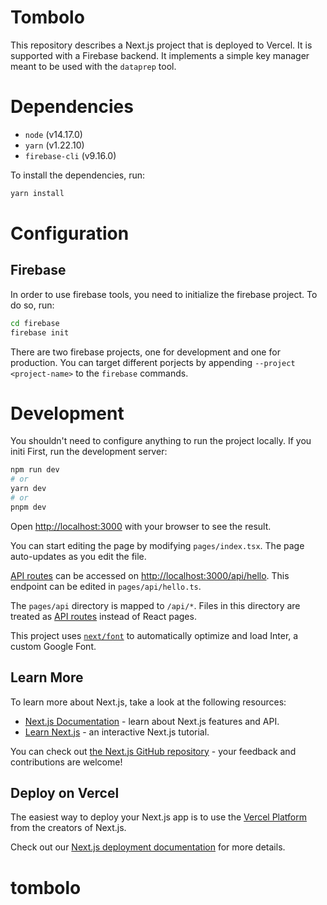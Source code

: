 # Tombolo
This repository describes a Next.js project that is deployed to Vercel.
It is supported with a Firebase backend.
It implements a simple key manager meant to be used with the `dataprep` tool.

# Dependencies
- `node` (v14.17.0)
- `yarn` (v1.22.10)
- `firebase-cli` (v9.16.0)

To install the dependencies, run:
```bash
yarn install
```

# Configuration
## Firebase
In order to use firebase tools, you need to initialize the firebase project.
To do so, run:
```bash
cd firebase
firebase init
```

There are two firebase projects, one for development and one for production.
You can target different porjects by appending `--project <project-name>` to the `firebase` commands.

# Development
You shouldn't need to configure anything to run the project locally.
If you initi
First, run the development server:

```bash
npm run dev
# or
yarn dev
# or
pnpm dev
```

Open [http://localhost:3000](http://localhost:3000) with your browser to see the result.

You can start editing the page by modifying `pages/index.tsx`. The page auto-updates as you edit the file.

[API routes](https://nextjs.org/docs/api-routes/introduction) can be accessed on [http://localhost:3000/api/hello](http://localhost:3000/api/hello). This endpoint can be edited in `pages/api/hello.ts`.

The `pages/api` directory is mapped to `/api/*`. Files in this directory are treated as [API routes](https://nextjs.org/docs/api-routes/introduction) instead of React pages.

This project uses [`next/font`](https://nextjs.org/docs/basic-features/font-optimization) to automatically optimize and load Inter, a custom Google Font.

## Learn More

To learn more about Next.js, take a look at the following resources:

- [Next.js Documentation](https://nextjs.org/docs) - learn about Next.js features and API.
- [Learn Next.js](https://nextjs.org/learn) - an interactive Next.js tutorial.

You can check out [the Next.js GitHub repository](https://github.com/vercel/next.js/) - your feedback and contributions are welcome!

## Deploy on Vercel

The easiest way to deploy your Next.js app is to use the [Vercel Platform](https://vercel.com/new?utm_medium=default-template&filter=next.js&utm_source=create-next-app&utm_campaign=create-next-app-readme) from the creators of Next.js.

Check out our [Next.js deployment documentation](https://nextjs.org/docs/deployment) for more details.
# tombolo
